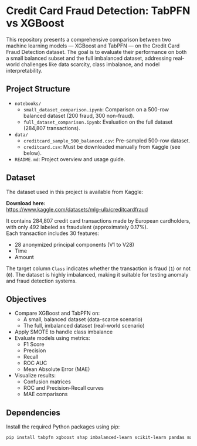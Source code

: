 # Credit Card Fraud Detection: TabPFN vs XGBoost

This repository presents a comprehensive comparison between two machine learning models — XGBoost and TabPFN — on the Credit Card Fraud Detection dataset. The goal is to evaluate their performance on both a small balanced subset and the full imbalanced dataset, addressing real-world challenges like data scarcity, class imbalance, and model interpretability.

## Project Structure

- `notebooks/`
  - `small_dataset_comparison.ipynb`: Comparison on a 500-row balanced dataset (200 fraud, 300 non-fraud).
  - `full_dataset_comparison.ipynb`: Evaluation on the full dataset (284,807 transactions).
- `data/`
  - `creditcard_sample_500_balanced.csv`: Pre-sampled 500-row dataset.
  - `creditcard.csv`: Must be downloaded manually from Kaggle (see below).
- `README.md`: Project overview and usage guide.

## Dataset

The dataset used in this project is available from Kaggle:

**Download here:**  
https://www.kaggle.com/datasets/mlg-ulb/creditcardfraud

It contains 284,807 credit card transactions made by European cardholders, with only 492 labeled as fraudulent (approximately 0.17%).  
Each transaction includes 30 features:
- 28 anonymized principal components (V1 to V28)
- Time
- Amount

The target column `Class` indicates whether the transaction is fraud (`1`) or not (`0`). The dataset is highly imbalanced, making it suitable for testing anomaly and fraud detection systems.

## Objectives

- Compare XGBoost and TabPFN on:
  - A small, balanced dataset (data-scarce scenario)
  - The full, imbalanced dataset (real-world scenario)
- Apply SMOTE to handle class imbalance
- Evaluate models using metrics:
  - F1 Score
  - Precision
  - Recall
  - ROC AUC
  - Mean Absolute Error (MAE)
- Visualize results:
  - Confusion matrices
  - ROC and Precision-Recall curves
  - MAE comparisons

## Dependencies

Install the required Python packages using pip:

```bash
pip install tabpfn xgboost shap imbalanced-learn scikit-learn pandas matplotlib seaborn
